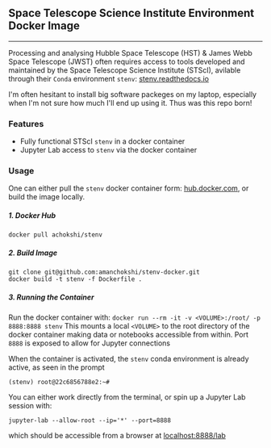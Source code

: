 ## Space Telescope Science Institute Environment Docker Image
-------------------------------------------------------------

Processing and analysing Hubble Space Telescope (HST) & James Webb Space Telescope (JWST) often requires access to 
tools developed and maintained by the Space Telescope Science Institute (STScI), avilable through their `Conda`
environment `stenv`: [stenv.readthedocs.io](https://stenv.readthedocs.io)

I'm often hesitant to install big software packeges on my laptop, especially when I'm not sure how much I'll end up
using it. Thus was this repo born!

### Features
- Fully functional STScI `stenv` in a docker container
- Jupyter Lab access to `stenv` via the docker container

### Usage
One can either pull the `stenv` docker container form: [hub.docker.com](https://hub.docker.com/), 
or build the image locally.

##### 1. Docker Hub
`docker pull achokshi/stenv`

##### 2. Build Image
```
git clone git@github.com:amanchokshi/stenv-docker.git
docker build -t stenv -f Dockerfile .
```

##### 3. Running the Container
Run the docker container with:
`docker run --rm -it -v <VOLUME>:/root/ -p 8888:8888 stenv`
This mounts a local `<VOLUME>` to the root directory of the docker container making data or notebooks accessible from within. 
Port `8888` is exposed to allow for Jupyter connections

When the container is activated, the `stenv` conda environment is already active, as seen in the prompt

`(stenv) root@22c6856788e2:~#`

You can either work directly from the terminal, or spin up a Jupyter Lab session with:

`jupyter-lab --allow-root --ip='*' --port=8888`

which should be accessible from a browser at [localhost:8888/lab](http://localhost:8888/lab)

